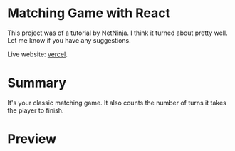 # Matching Game with React

This project was of a tutorial by NetNinja. I think it turned about pretty well. Let me know if you have any suggestions.

Live website: [vercel](https://memory-game-react-mu.vercel.app/).

# Summary
It's your classic matching game. It also counts the number of turns it takes the player to finish. 

# Preview


